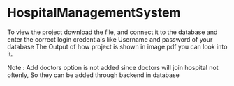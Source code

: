 # HospitalManagementSystem

To view the project download the file, and connect it to the database and enter the correct login credentials like Username and password of your database 
The Output of how project is shown in image.pdf you can look into it.

Note : Add doctors option is not added since doctors will join hospital not oftenly, So they can be added through backend in database
